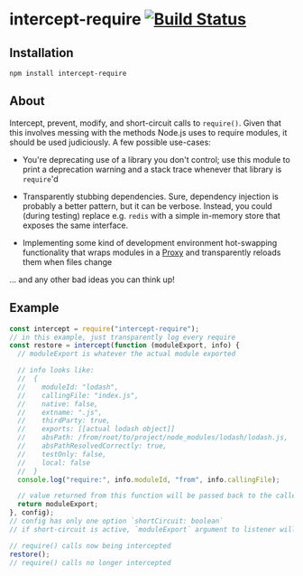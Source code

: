 # intercept-require [![Build Status](https://travis-ci.org/bttmly/intercept-require.svg?branch=master)](https://travis-ci.org/bttmly/intercept-require)

## Installation
`npm install intercept-require`

## About
Intercept, prevent, modify, and short-circuit calls to `require()`. Given that this involves messing with the methods Node.js uses to require modules, it should be used judiciously. A few possible use-cases:

- You're deprecating use of a library you don't control; use this module to print a deprecation warning and a stack trace whenever that library is `require`'d

- Transparently stubbing dependencies. Sure, dependency injection is probably a better pattern, but it can be verbose. Instead, you could (during testing) replace e.g. `redis` with a simple in-memory store that exposes the same interface.

- Implementing some kind of development environment hot-swapping functionality that wraps modules in a [Proxy](https://developer.mozilla.org/en-US/docs/Web/JavaScript/Reference/Global_Objects/Proxy) and transparently reloads them when files change

... and any other bad ideas you can think up!

## Example
```js
const intercept = require("intercept-require");
// in this example, just transparently log every require
const restore = intercept(function (moduleExport, info) {
  // moduleExport is whatever the actual module exported

  // info looks like:
  //  {
  //    moduleId: "lodash",
  //    callingFile: "index.js",
  //    native: false,
  //    extname: ".js",
  //    thirdParty: true,
  //    exports: [[actual lodash object]]
  //    absPath: /from/root/to/project/node_modules/lodash/lodash.js,
  //    absPathResolvedCorrectly: true,
  //    testOnly: false,
  //    local: false
  //  }
  console.log("require:", info.moduleId, "from", info.callingFile);

  // value returned from this function will be passed back to the caller as if it was module.exports
  return moduleExport;
}, config);
// config has only one option `shortCircuit: boolean`
// if short-circuit is active, `moduleExport` argument to listener will be null

// require() calls now being intercepted
restore();
// require() calls no longer intercepted
```
